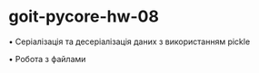 # goit-pycore-hw-08

• Серіалізація та десеріалізація даних з використанням pickle 

• Робота з файлами
